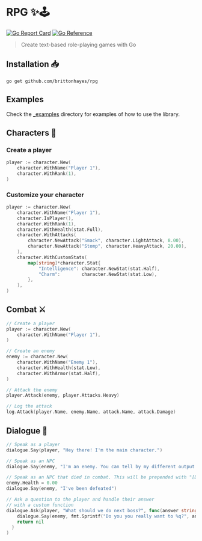 # RPG ✨🕹️

[![Go Report Card](https://goreportcard.com/badge/github.com/brittonhayes/rpg)](https://goreportcard.com/report/github.com/brittonhayes/rpg)
[![Go Reference](https://pkg.go.dev/badge/github.com/brittonhayes/rpg.svg)](https://pkg.go.dev/github.com/brittonhayes/rpg)

> Create text-based role-playing games with Go

## Installation 📥

```shell
go get github.com/brittonhayes/rpg
```

## Examples

Check the [_examples](./_examples) directory for examples of how to use the library.

## Characters 👥

### Create a player

```go
player := character.New(
    character.WithName("Player 1"),
    character.WithRank(1),
)
```

### Customize your character

```go
player := character.New(
    character.WithName("Player 1"),
    character.IsPlayer(),
    character.WithRank(1),
    character.WithHealth(stat.Full),
    character.WithAttacks(
        character.NewAttack("Smack", character.LightAttack, 8.00),
        character.NewAttack("Stomp", character.HeavyAttack, 20.00),
    ),
    character.WithCustomStats(
        map[string]*character.Stat{
            "Intelligence": character.NewStat(stat.Half),
            "Charm":        character.NewStat(stat.Low),
        },
    ),
)
```

## Combat ⚔️

```go
// Create a player
player := character.New(
    character.WithName("Player 1"),
)

// Create an enemy
enemy := character.New(
    character.WithName("Enemy 1"),
    character.WithHealth(stat.Low),
    character.WithArmor(stat.Half),
)

// Attack the enemy
player.Attack(enemy, player.Attacks.Heavy)

// Log the attack
log.Attack(player.Name, enemy.Name, attack.Name, attack.Damage)
```

## Dialogue 💬

```go
// Speak as a player
dialogue.Say(player, "Hey there! I'm the main character.")

// Speak as an NPC
dialogue.Say(enemy, "I'm an enemy. You can tell by my different output color.")

// Speak as an NPC that died in combat. This will be prepended with "[DEAD]".
enemy.Health = 0.00
dialogue.Say(enemy, "I've been defeated")

// Ask a question to the player and handle their answer
// with a custom function
dialogue.Ask(player, "What should we do next boss?", func(answer string) error {
    dialogue.Say(enemy, fmt.Sprintf("Do you you really want to %q?", answer))
    return nil
  }
)
```
